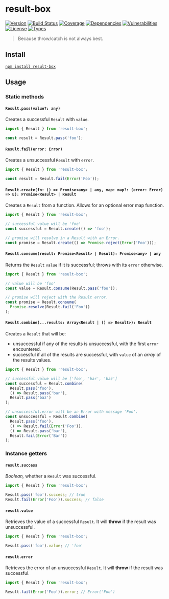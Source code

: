 # result-box

[![Version](https://img.shields.io/npm/v/result-box.svg)](https://www.npmjs.com/package/result-box)
[![Build Status](https://img.shields.io/travis/rafamel/utils/master.svg)](https://travis-ci.org/rafamel/utils)
[![Coverage](https://img.shields.io/coveralls/rafamel/utils/master.svg)](https://coveralls.io/github/rafamel/utils)
[![Dependencies](https://img.shields.io/david/rafamel/utils.svg?path=packages%2Fresult-box)](https://david-dm.org/rafamel/utils.svg?path=packages%2Fresult-box)
[![Vulnerabilities](https://img.shields.io/snyk/vulnerabilities/npm/result-box.svg)](https://snyk.io/test/npm/result-box)
[![License](https://img.shields.io/github/license/rafamel/utils.svg)](https://github.com/rafamel/utils/blob/master/LICENSE)
[![Types](https://img.shields.io/npm/types/result-box.svg)](https://www.npmjs.com/package/result-box)

> Because throw/catch is not always best.

## Install

[`npm install result-box`](https://www.npmjs.com/package/result-box)

## Usage

### Static methods

#### `Result.pass(value?: any)`

Creates a successful `Result` with `value`.

```javascript
import { Result } from 'result-box';

const result = Result.pass('foo');
```

#### `Result.fail(error: Error)`

Creates a unsuccessful `Result` with `error`.

```javascript
import { Result } from 'result-box';

const result = Result.fail(Error('Foo'));
```

#### `Result.create(fn: () => Promise<any> | any, map: map?: (error: Error) => E): Promise<Result> | Result`

Creates a `Result` from a function. Allows for an optional error map function.

```javascript
import { Result } from 'result-box';

// successful.value will be 'foo'
const successful = Result.create(() => 'foo');

// promise will resolve in a Result with an Error.
const promise = Result.create(() => Promise.reject(Error('Foo')));
```

#### `Result.consume(result: Promise<Result> | Result): Promise<any> | any`

Returns the `Result` `value` if it is successful; throws with its `error` otherwise.

```javascript
import { Result } from 'result-box';

// value will be 'foo'
const value = Result.consume(Result.pass('foo'));

// promise will reject with the Result error.
const promise = Result.consume(
  Promise.resolve(Result.fail('Foo'))
);
```

#### `Result.combine(...results: Array<Result | () => Result>): Result`

Creates a `Result` that will be:

- unsuccessful if any of the results is unsuccessful, with the first `error` encountered.
- successful if all of the results are successful, with `value` of an *array* of the results values.

```javascript
import { Result } from 'result-box';

// successful.value will be ['foo', 'bar', 'baz']
const successful = Result.combine(
  Result.pass('foo'),
  () => Result.pass('bar'),
  Result.pass('baz')
);

// unsuccessful.error will be an Error with message 'Foo'.
const unsuccessful = Result.combine(
  Result.pass('foo'),
  () => Result.fail(Error('Foo')),
  () => Result.pass('bar'),
  Result.fail(Error('Bar'))
);
```

### Instance getters

#### `result.success`

*Boolean,* whether a `Result` was successful.

```javascript
import { Result } from 'result-box';

Result.pass('foo').success; // true
Result.fail(Error('Foo')).success; // false
```

#### `result.value`

Retrieves the value of a successful `Result`. It will **throw** if the result was unsuccessful.

```javascript
import { Result } from 'result-box';

Result.pass('foo').value; // 'foo'
```

#### `result.error`

Retrieves the error of an unsuccessful `Result`. It will **throw** if the result was successful.

```javascript
import { Result } from 'result-box';

Result.fail(Error('Foo')).error; // Error('Foo')
```
